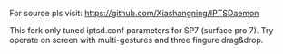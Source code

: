 For source pls visit: https://github.com/Xiashangning/IPTSDaemon

This fork only tuned iptsd.conf parameters for SP7 (surface pro 7). Try operate on screen with multi-gestures and three fingure drag&drop.
